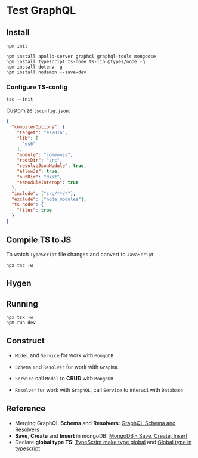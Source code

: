 # Test GraphQL

## Install
```console
npm init

npm install apollo-server graphql graphql-tools mongoose 
npm install typescript ts-node ts-lib @types/node -g
npm install dotenv -g
npm install nodemon --save-dev
```

### Configure TS-config
```console
tsc --init
```

Customize `tsconfig.json`:
```json
{
  "compilerOptions": {
    "target": "es2016",
    "lib": [
      "es6"
    ],
    "module": "commonjs",
    "rootDir": "src",
    "resolveJsonModule": true,
    "allowJs": true, 
    "outDir": "dist", 
    "esModuleInterop": true
  },
  "include": ["src/**/*"],
  "exclude": ["node_modules"],
  "ts-node": {
    "files": true
  }
}
```


## Compile TS to JS
To watch `TypeScript` file changes and convert to `JavaScript`
```console
npx tsc -w
```

## Hygen

## Running
```
npx tsx -w
npm run dev
```

## Construct
- `Model` and `Service` for work with `MongoDB`
- `Schema` and `Resolver` for work with `GraphQL`

- `Service` call `Model` to **CRUD** with `MongoDB`
- `Resolver` for work with `GraphQL`, call `Service` to interact with `Database`



## Reference

- Merging GraphQL **Schema** and **Resolvers**: [GraphQL Schema and Resolvers](https://www.apollographql.com/docs/graphql-tools/generate-schema/)
- **Save**, **Create** and **Insert** in mongoDB: [MongoDB - Save, Create, Insert](https://stackoverflow.com/questions/38290684/mongoose-save-vs-insert-vs-create)
- Declare **global type TS**: [TypeScript make type global](https://bobbyhadz.com/blog/typescript-make-types-global) and [Global type in typescript](https://stackoverflow.com/questions/42984889/global-types-in-typescript)